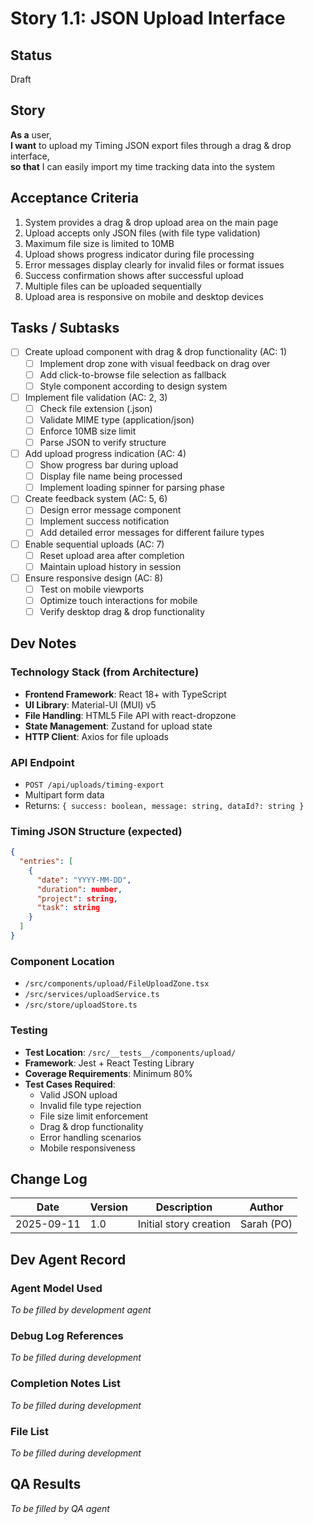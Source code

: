 # Story 1.1: JSON Upload Interface

## Status
Draft

## Story
**As a** user,  
**I want** to upload my Timing JSON export files through a drag & drop interface,  
**so that** I can easily import my time tracking data into the system

## Acceptance Criteria

1. System provides a drag & drop upload area on the main page
2. Upload accepts only JSON files (with file type validation)
3. Maximum file size is limited to 10MB
4. Upload shows progress indicator during file processing
5. Error messages display clearly for invalid files or format issues
6. Success confirmation shows after successful upload
7. Multiple files can be uploaded sequentially
8. Upload area is responsive on mobile and desktop devices

## Tasks / Subtasks

- [ ] Create upload component with drag & drop functionality (AC: 1)
  - [ ] Implement drop zone with visual feedback on drag over
  - [ ] Add click-to-browse file selection as fallback
  - [ ] Style component according to design system
  
- [ ] Implement file validation (AC: 2, 3)
  - [ ] Check file extension (.json)
  - [ ] Validate MIME type (application/json)
  - [ ] Enforce 10MB size limit
  - [ ] Parse JSON to verify structure
  
- [ ] Add upload progress indication (AC: 4)
  - [ ] Show progress bar during upload
  - [ ] Display file name being processed
  - [ ] Implement loading spinner for parsing phase
  
- [ ] Create feedback system (AC: 5, 6)
  - [ ] Design error message component
  - [ ] Implement success notification
  - [ ] Add detailed error messages for different failure types
  
- [ ] Enable sequential uploads (AC: 7)
  - [ ] Reset upload area after completion
  - [ ] Maintain upload history in session
  
- [ ] Ensure responsive design (AC: 8)
  - [ ] Test on mobile viewports
  - [ ] Optimize touch interactions for mobile
  - [ ] Verify desktop drag & drop functionality

## Dev Notes

### Technology Stack (from Architecture)
- **Frontend Framework**: React 18+ with TypeScript
- **UI Library**: Material-UI (MUI) v5
- **File Handling**: HTML5 File API with react-dropzone
- **State Management**: Zustand for upload state
- **HTTP Client**: Axios for file uploads

### API Endpoint
- `POST /api/uploads/timing-export`
- Multipart form data
- Returns: `{ success: boolean, message: string, dataId?: string }`

### Timing JSON Structure (expected)
```json
{
  "entries": [
    {
      "date": "YYYY-MM-DD",
      "duration": number,
      "project": string,
      "task": string
    }
  ]
}
```

### Component Location
- `/src/components/upload/FileUploadZone.tsx`
- `/src/services/uploadService.ts`
- `/src/store/uploadStore.ts`

### Testing
- **Test Location**: `/src/__tests__/components/upload/`
- **Framework**: Jest + React Testing Library
- **Coverage Requirements**: Minimum 80%
- **Test Cases Required**:
  - Valid JSON upload
  - Invalid file type rejection
  - File size limit enforcement
  - Drag & drop functionality
  - Error handling scenarios
  - Mobile responsiveness

## Change Log
| Date | Version | Description | Author |
|------|---------|-------------|--------|
| 2025-09-11 | 1.0 | Initial story creation | Sarah (PO) |

## Dev Agent Record

### Agent Model Used
_To be filled by development agent_

### Debug Log References
_To be filled during development_

### Completion Notes List
_To be filled during development_

### File List
_To be filled during development_

## QA Results
_To be filled by QA agent_
